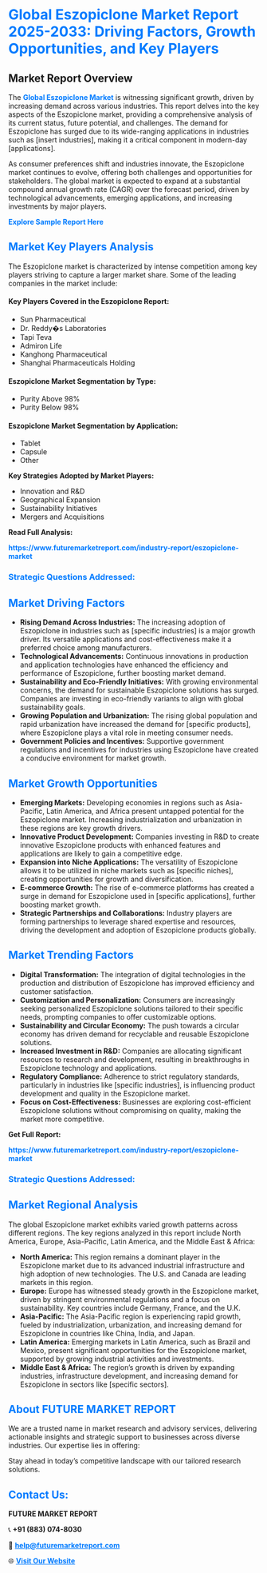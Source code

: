 <h1 style="color: #007BFF;">Global Eszopiclone Market Report 2025-2033: Driving Factors, Growth Opportunities, and Key Players</h1>

<section id="overview">
<h2>Market Report Overview</h2>
<p>The <a href="https://www.futuremarketreport.com/industry-report/eszopiclone-market" style="color: #007BFF; text-decoration: none;"><strong>Global Eszopiclone Market</strong></a> is witnessing significant growth, driven by increasing demand across various industries. This report delves into the key aspects of the Eszopiclone market, providing a comprehensive analysis of its current status, future potential, and challenges. The demand for Eszopiclone has surged due to its wide-ranging applications in industries such as [insert industries], making it a critical component in modern-day [applications].</p>
<p>As consumer preferences shift and industries innovate, the Eszopiclone market continues to evolve, offering both challenges and opportunities for stakeholders. The global market is expected to expand at a substantial compound annual growth rate (CAGR) over the forecast period, driven by technological advancements, emerging applications, and increasing investments by major players.</p>
</section>

<section id="overview">
<p><a href="https://www.futuremarketreport.com/request-sample/reportId=79576" style="color: #007BFF; text-decoration: none;"><strong>Explore Sample Report Here</strong></a></p>
</section>

<section id="key-players">
<h2 style="color: #007BFF;">Market Key Players Analysis</h2>
<p>The Eszopiclone market is characterized by intense competition among key players striving to capture a larger market share. Some of the leading companies in the market include:</p>
<h4>Key Players Covered in the Eszopiclone Report:</h4>
<ul><li>Sun Pharmaceutical</li><li>Dr. Reddy�s Laboratories</li><li>Tapi Teva</li><li>Admiron Life</li><li>Kanghong Pharmaceutical</li><li>Shanghai Pharmaceuticals Holding</li></ul>
<h4>Eszopiclone Market Segmentation by Type:</h4>
<ul><li>Purity Above 98%</li><li>Purity Below 98%</li></ul>

<h4>Eszopiclone Market Segmentation by Application:</h4>
<ul><li>Tablet</li><li>Capsule</li><li>Other</li></ul>
<p><strong>Key Strategies Adopted by Market Players:</strong></p>
<ul>
<li>Innovation and R&D</li>
<li>Geographical Expansion</li>
<li>Sustainability Initiatives</li>
<li>Mergers and Acquisitions</li>
</ul>
</section>

<section>
<p><strong>Read Full Analysis: </strong></p><a href="https://www.futuremarketreport.com/industry-report/eszopiclone-market" style="color: #007BFF; text-decoration: none;"><strong>https://www.futuremarketreport.com/industry-report/eszopiclone-market</strong></a>
<h3 style="color: #007BFF;">Strategic Questions Addressed:</h3>
</section>

<section id="driving-factors">
<h2 style="color: #007BFF;">Market Driving Factors</h2>
<ul>
<li><strong>Rising Demand Across Industries:</strong> The increasing adoption of Eszopiclone in industries such as [specific industries] is a major growth driver. Its versatile applications and cost-effectiveness make it a preferred choice among manufacturers.</li>
<li><strong>Technological Advancements:</strong> Continuous innovations in production and application technologies have enhanced the efficiency and performance of Eszopiclone, further boosting market demand.</li>
<li><strong>Sustainability and Eco-Friendly Initiatives:</strong> With growing environmental concerns, the demand for sustainable Eszopiclone solutions has surged. Companies are investing in eco-friendly variants to align with global sustainability goals.</li>
<li><strong>Growing Population and Urbanization:</strong> The rising global population and rapid urbanization have increased the demand for [specific products], where Eszopiclone plays a vital role in meeting consumer needs.</li>
<li><strong>Government Policies and Incentives:</strong> Supportive government regulations and incentives for industries using Eszopiclone have created a conducive environment for market growth.</li>
</ul>
</section>

<section id="growth-opportunities">
<h2 style="color: #007BFF;">Market Growth Opportunities</h2>
<ul>
<li><strong>Emerging Markets:</strong> Developing economies in regions such as Asia-Pacific, Latin America, and Africa present untapped potential for the Eszopiclone market. Increasing industrialization and urbanization in these regions are key growth drivers.</li>
<li><strong>Innovative Product Development:</strong> Companies investing in R&D to create innovative Eszopiclone products with enhanced features and applications are likely to gain a competitive edge.</li>
<li><strong>Expansion into Niche Applications:</strong> The versatility of Eszopiclone allows it to be utilized in niche markets such as [specific niches], creating opportunities for growth and diversification.</li>
<li><strong>E-commerce Growth:</strong> The rise of e-commerce platforms has created a surge in demand for Eszopiclone used in [specific applications], further boosting market growth.</li>
<li><strong>Strategic Partnerships and Collaborations:</strong> Industry players are forming partnerships to leverage shared expertise and resources, driving the development and adoption of Eszopiclone products globally.</li>
</ul>
</section>

<section id="trending-factors">
<h2 style="color: #007BFF;">Market Trending Factors</h2>
<ul>
<li><strong>Digital Transformation:</strong> The integration of digital technologies in the production and distribution of Eszopiclone has improved efficiency and customer satisfaction.</li>
<li><strong>Customization and Personalization:</strong> Consumers are increasingly seeking personalized Eszopiclone solutions tailored to their specific needs, prompting companies to offer customizable options.</li>
<li><strong>Sustainability and Circular Economy:</strong> The push towards a circular economy has driven demand for recyclable and reusable Eszopiclone solutions.</li>
<li><strong>Increased Investment in R&D:</strong> Companies are allocating significant resources to research and development, resulting in breakthroughs in Eszopiclone technology and applications.</li>
<li><strong>Regulatory Compliance:</strong> Adherence to strict regulatory standards, particularly in industries like [specific industries], is influencing product development and quality in the Eszopiclone market.</li>
<li><strong>Focus on Cost-Effectiveness:</strong> Businesses are exploring cost-efficient Eszopiclone solutions without compromising on quality, making the market more competitive.</li>
</ul>
</section>

<section>
<p><strong>Get Full Report: </strong></p><a href="https://www.futuremarketreport.com/industry-report/eszopiclone-market" style="color: #007BFF; text-decoration: none;"><strong>https://www.futuremarketreport.com/industry-report/eszopiclone-market</strong></a>
<h3 style="color: #007BFF;">Strategic Questions Addressed:</h3>
</section>


<section id="regional-analysis">
<h2 style="color: #007BFF;">Market Regional Analysis</h2>
<p>The global Eszopiclone market exhibits varied growth patterns across different regions. The key regions analyzed in this report include North America, Europe, Asia-Pacific, Latin America, and the Middle East & Africa:</p>
<ul>
<li><strong>North America:</strong> This region remains a dominant player in the Eszopiclone market due to its advanced industrial infrastructure and high adoption of new technologies. The U.S. and Canada are leading markets in this region.</li>
<li><strong>Europe:</strong> Europe has witnessed steady growth in the Eszopiclone market, driven by stringent environmental regulations and a focus on sustainability. Key countries include Germany, France, and the U.K.</li>
<li><strong>Asia-Pacific:</strong> The Asia-Pacific region is experiencing rapid growth, fueled by industrialization, urbanization, and increasing demand for Eszopiclone in countries like China, India, and Japan.</li>
<li><strong>Latin America:</strong> Emerging markets in Latin America, such as Brazil and Mexico, present significant opportunities for the Eszopiclone market, supported by growing industrial activities and investments.</li>
<li><strong>Middle East & Africa:</strong> The region’s growth is driven by expanding industries, infrastructure development, and increasing demand for Eszopiclone in sectors like [specific sectors].</li>
</ul>
</section>

<footer>
<h2 style="color: #007BFF;">About FUTURE MARKET REPORT</h2>
<p>We are a trusted name in market research and advisory services, delivering actionable insights and strategic support to businesses across diverse industries. Our expertise lies in offering:</p>

<p>Stay ahead in today’s competitive landscape with our tailored research solutions.</p>

<h2 style="color: #007BFF;">Contact Us:</h2>
<p><strong>FUTURE MARKET REPORT</strong></p>
<p>📞 <strong>+91 (883) 074-8030</strong></p>
<p>📧 <strong><a href="mailto:help@futuremarketreport.com" style="color: #007BFF;">help@futuremarketreport.com</a></strong></p>
<p>🌐 <strong><a href="https://www.futuremarketreport.com/" style="color: #007BFF;">Visit Our Website</a></strong></p>
</footer>